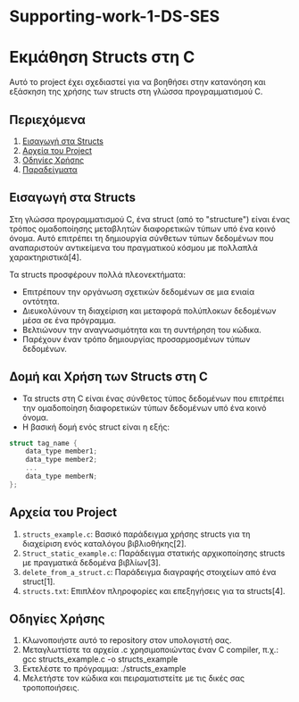# Supporting-work-1-DS-SES

# Εκμάθηση Structs στη C

Αυτό το project έχει σχεδιαστεί για να βοηθήσει στην κατανόηση και εξάσκηση της χρήσης των structs στη γλώσσα προγραμματισμού C.

## Περιεχόμενα

1. [Εισαγωγή στα Structs](#εισαγωγή-στα-structs)
2. [Αρχεία του Project](#αρχεία-του-project)
3. [Οδηγίες Χρήσης](#οδηγίες-χρήσης)
4. [Παραδείγματα](#παραδείγματα)

## Εισαγωγή στα Structs

Στη γλώσσα προγραμματισμού C, ένα struct (από το "structure") είναι ένας τρόπος ομαδοποίησης μεταβλητών διαφορετικών τύπων υπό ένα κοινό όνομα. Αυτό επιτρέπει τη δημιουργία σύνθετων τύπων δεδομένων που αναπαριστούν αντικείμενα του πραγματικού κόσμου με πολλαπλά χαρακτηριστικά[4].

Τα structs προσφέρουν πολλά πλεονεκτήματα:
- Επιτρέπουν την οργάνωση σχετικών δεδομένων σε μια ενιαία οντότητα.
- Διευκολύνουν τη διαχείριση και μεταφορά πολύπλοκων δεδομένων μέσα σε ένα πρόγραμμα.
- Βελτιώνουν την αναγνωσιμότητα και τη συντήρηση του κώδικα.
- Παρέχουν έναν τρόπο δημιουργίας προσαρμοσμένων τύπων δεδομένων.

## Δομή και Χρήση των Structs στη C

- Τα structs στη C είναι ένας σύνθετος τύπος δεδομένων που επιτρέπει την ομαδοποίηση διαφορετικών τύπων δεδομένων υπό ένα κοινό όνομα.
- Η βασική δομή ενός struct είναι η εξής:

```c
struct tag_name {
    data_type member1;
    data_type member2;
    ...
    data_type memberN;
};
```

## Αρχεία του Project

1. `structs_example.c`: Βασικό παράδειγμα χρήσης structs για τη διαχείριση ενός καταλόγου βιβλιοθήκης[2].
2. `Struct_static_example.c`: Παράδειγμα στατικής αρχικοποίησης structs με πραγματικά δεδομένα βιβλίων[3].
3. `delete_from_a_struct.c`: Παράδειγμα διαγραφής στοιχείων από ένα struct[1].
4. `structs.txt`: Επιπλέον πληροφορίες και επεξηγήσεις για τα structs[4].

## Οδηγίες Χρήσης

1. Κλωνοποιήστε αυτό το repository στον υπολογιστή σας.
2. Μεταγλωττίστε τα αρχεία .c χρησιμοποιώντας έναν C compiler, π.χ.: gcc structs_example.c -o structs_example
3. Εκτελέστε το πρόγραμμα: ./structs_example
4. Μελετήστε τον κώδικα και πειραματιστείτε με τις δικές σας τροποποιήσεις.

